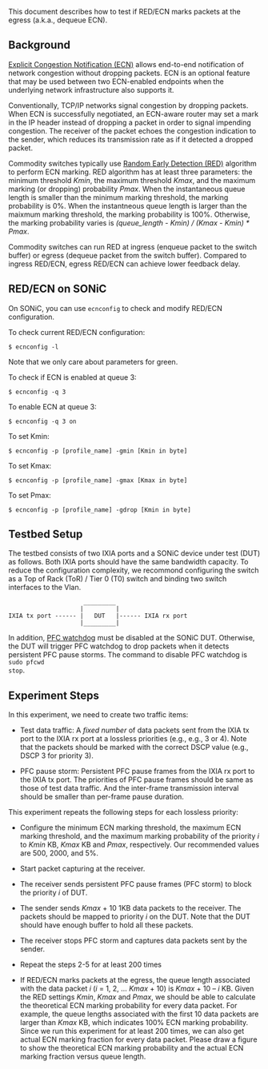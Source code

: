 This document describes how to test if RED/ECN marks packets at the egress (a.k.a., dequeue ECN).

## Background
[Explicit Congestion Notification (ECN)](https://en.wikipedia.org/wiki/Explicit_Congestion_Notification) allows end-to-end notification of network congestion without dropping packets. ECN is an optional feature that may be used between two ECN-enabled endpoints when the underlying network infrastructure also supports it.

Conventionally, TCP/IP networks signal congestion by dropping packets. When ECN is successfully negotiated, an ECN-aware router may set a mark in the IP header instead of dropping a packet in order to signal impending congestion. The receiver of the packet echoes the congestion indication to the sender, which reduces its transmission rate as if it detected a dropped packet.

Commodity switches typically use [Random Early Detection (RED)](https://en.wikipedia.org/wiki/Random_early_detection) algorithm to perform ECN marking. RED algorithm has at least three parameters: the minimum threshold *Kmin*, the maximum threshold *Kmax*, and the maximum marking (or dropping) probability *Pmax*. When the instantaneous queue length is smaller than the minimum marking threshold, the marking probability is 0%. When the instantneous queue length is larger than the maixmum marking threshold, the marking probability is 100%. Otherwise, the marking probability varies is *(queue_length - Kmin) / (Kmax - Kmin) * Pmax*.

Commodity switches can run RED at ingress (enqueue packet to the switch buffer) or egress (dequeue packet from the switch buffer). Compared to ingress RED/ECN, egress RED/ECN can achieve lower feedback delay.

## RED/ECN on SONiC
On SONiC, you can use <code>ecnconfig</code> to check and modify RED/ECN configuration.

To check current RED/ECN configuration:

<code>$ ecnconfig -l</code>

Note that we only care about parameters for green.

To check if ECN is enabled at queue 3:

<code>$ ecnconfig -q 3</code>

To enable ECN at queue 3:

<code>$ ecnconfig -q 3 on</code>

To set Kmin:

<code>$ ecnconfig -p [profile_name] -gmin [Kmin in byte]</code>

To set Kmax:

<code>$ ecnconfig -p [profile_name] -gmax [Kmax in byte]</code>

To set Pmax:

<code>$ ecnconfig -p [profile_name] -gdrop [Kmin in byte]</code>

## Testbed Setup
The testbed consists of two IXIA ports and a SONiC device under test (DUT) as follows. Both IXIA ports should have the same bandwidth capacity. To reduce the configuration complexity, we recommond configuring the switch as a Top of Rack (ToR) / Tier 0 (T0) switch and binding two switch interfaces to the Vlan.

```
                     _________
                    |         |
IXIA tx port ------ |   DUT   |------ IXIA rx port
                    |_________|
```
In addition, [PFC watchdog](https://github.com/sonic-net/SONiC/wiki/PFC-Watchdog-Design) must be disabled at the SONiC DUT. Otherwise, the DUT will trigger PFC watchdog to drop packets when it detects persistent PFC pause storms. The command to disable PFC watchdog is <code>sudo pfcwd stop</code>.

## Experiment Steps
In this experiment, we need to create two traffic items:

- Test data traffic: A *fixed number* of data packets sent from the IXIA tx port to the IXIA rx port at a lossless priorities (e.g., e.g., 3 or 4). Note that the packets should be marked with the correct DSCP value (e.g., DSCP 3 for priority 3).

- PFC pause storm: Persistent PFC pause frames from the IXIA rx port to the IXIA tx port. The priorities of PFC pause frames should be same as those of test data traffic. And the inter-frame transmission interval should be smaller than per-frame pause duration.

This experiment repeats the following steps for each lossless priority:

- Configure the minimum ECN marking threshold, the maximum ECN marking threshold, and the maximum marking probability of the priority *i* to *Kmin* KB, *Kmax* KB and *Pmax*, respectively. Our recommended values are 500, 2000, and 5%.

- Start packet capturing at the receiver.

- The receiver sends persistent PFC pause frames (PFC storm) to block the priority *i* of DUT.

- The sender sends *Kmax* + 10 1KB data packets to the receiver. The packets should be mapped to priority *i* on the DUT. Note that the DUT should have enough buffer to hold all these packets.

- The receiver stops PFC storm and captures data packets sent by the sender.

- Repeat the steps 2-5 for at least 200 times

- If RED/ECN marks packets at the egress, the queue length associated with the data packet *i* (*i* = 1, 2, …  *Kmax* + 10) is *Kmax* + 10 – *i* KB. Given the RED settings *Kmin*, *Kmax* and *Pmax*, we should be able to calculate the theoretical ECN marking probability for every data packet. For example, the queue lengths associated with the first 10 data packets are larger than *Kmax* KB, which indicates 100% ECN marking probability. Since we run this experiment for at least 200 times, we can also get actual ECN marking fraction for every data packet. Please draw a figure to show the theoretical ECN marking probability and the actual ECN marking fraction versus queue length.
